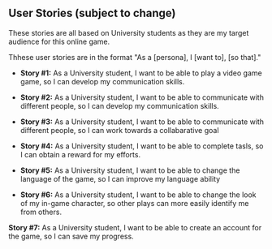 
## User Stories (subject to change)

These stories are all based on University students as they are my target audience for this online game.

Thhese user stories are in the format "As a [persona], I [want to], [so that]."

- **Story #1:** As a University student, I want to be able to play a video game game, so I can develop my communication skills.

- **Story #2:** As a University student, I want to be able to communicate with different people, so I can develop my communication skills.

- **Story #3:** As a University student, I want to be able to communicate with different people, so I can work towards a collabarative goal

- **Story #4:** As a University student, I want to be able to complete tasls, so I can obtain a reward for my efforts.

- **Story #5:** As a University student, I want to be able to change the language of the game, so I can improve my language ability

- **Story #6:** As a University student, I want to be able to change the look of my in-game character, so other plays can more easily identify me from others.

**Story #7:** As a University student, I want to be able to create an account for the game, so I can save my progress.